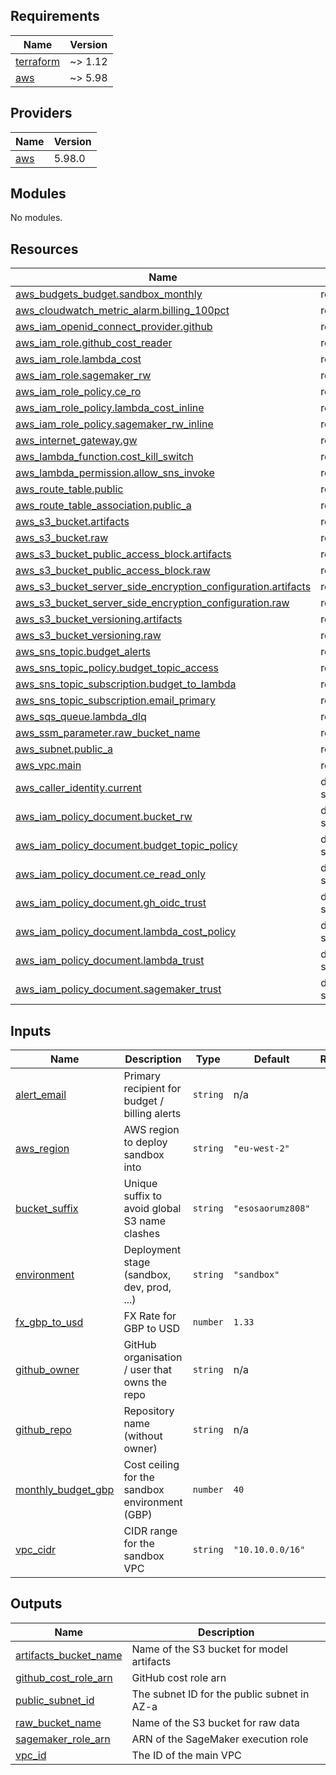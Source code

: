 <!-- BEGIN_TF_DOCS -->
## Requirements

| Name | Version |
|------|---------|
| <a name="requirement_terraform"></a> [terraform](#requirement\_terraform) | ~> 1.12 |
| <a name="requirement_aws"></a> [aws](#requirement\_aws) | ~> 5.98 |

## Providers

| Name | Version |
|------|---------|
| <a name="provider_aws"></a> [aws](#provider\_aws) | 5.98.0 |

## Modules

No modules.

## Resources

| Name | Type |
|------|------|
| [aws_budgets_budget.sandbox_monthly](https://registry.terraform.io/providers/hashicorp/aws/latest/docs/resources/budgets_budget) | resource |
| [aws_cloudwatch_metric_alarm.billing_100pct](https://registry.terraform.io/providers/hashicorp/aws/latest/docs/resources/cloudwatch_metric_alarm) | resource |
| [aws_iam_openid_connect_provider.github](https://registry.terraform.io/providers/hashicorp/aws/latest/docs/resources/iam_openid_connect_provider) | resource |
| [aws_iam_role.github_cost_reader](https://registry.terraform.io/providers/hashicorp/aws/latest/docs/resources/iam_role) | resource |
| [aws_iam_role.lambda_cost](https://registry.terraform.io/providers/hashicorp/aws/latest/docs/resources/iam_role) | resource |
| [aws_iam_role.sagemaker_rw](https://registry.terraform.io/providers/hashicorp/aws/latest/docs/resources/iam_role) | resource |
| [aws_iam_role_policy.ce_ro](https://registry.terraform.io/providers/hashicorp/aws/latest/docs/resources/iam_role_policy) | resource |
| [aws_iam_role_policy.lambda_cost_inline](https://registry.terraform.io/providers/hashicorp/aws/latest/docs/resources/iam_role_policy) | resource |
| [aws_iam_role_policy.sagemaker_rw_inline](https://registry.terraform.io/providers/hashicorp/aws/latest/docs/resources/iam_role_policy) | resource |
| [aws_internet_gateway.gw](https://registry.terraform.io/providers/hashicorp/aws/latest/docs/resources/internet_gateway) | resource |
| [aws_lambda_function.cost_kill_switch](https://registry.terraform.io/providers/hashicorp/aws/latest/docs/resources/lambda_function) | resource |
| [aws_lambda_permission.allow_sns_invoke](https://registry.terraform.io/providers/hashicorp/aws/latest/docs/resources/lambda_permission) | resource |
| [aws_route_table.public](https://registry.terraform.io/providers/hashicorp/aws/latest/docs/resources/route_table) | resource |
| [aws_route_table_association.public_a](https://registry.terraform.io/providers/hashicorp/aws/latest/docs/resources/route_table_association) | resource |
| [aws_s3_bucket.artifacts](https://registry.terraform.io/providers/hashicorp/aws/latest/docs/resources/s3_bucket) | resource |
| [aws_s3_bucket.raw](https://registry.terraform.io/providers/hashicorp/aws/latest/docs/resources/s3_bucket) | resource |
| [aws_s3_bucket_public_access_block.artifacts](https://registry.terraform.io/providers/hashicorp/aws/latest/docs/resources/s3_bucket_public_access_block) | resource |
| [aws_s3_bucket_public_access_block.raw](https://registry.terraform.io/providers/hashicorp/aws/latest/docs/resources/s3_bucket_public_access_block) | resource |
| [aws_s3_bucket_server_side_encryption_configuration.artifacts](https://registry.terraform.io/providers/hashicorp/aws/latest/docs/resources/s3_bucket_server_side_encryption_configuration) | resource |
| [aws_s3_bucket_server_side_encryption_configuration.raw](https://registry.terraform.io/providers/hashicorp/aws/latest/docs/resources/s3_bucket_server_side_encryption_configuration) | resource |
| [aws_s3_bucket_versioning.artifacts](https://registry.terraform.io/providers/hashicorp/aws/latest/docs/resources/s3_bucket_versioning) | resource |
| [aws_s3_bucket_versioning.raw](https://registry.terraform.io/providers/hashicorp/aws/latest/docs/resources/s3_bucket_versioning) | resource |
| [aws_sns_topic.budget_alerts](https://registry.terraform.io/providers/hashicorp/aws/latest/docs/resources/sns_topic) | resource |
| [aws_sns_topic_policy.budget_topic_access](https://registry.terraform.io/providers/hashicorp/aws/latest/docs/resources/sns_topic_policy) | resource |
| [aws_sns_topic_subscription.budget_to_lambda](https://registry.terraform.io/providers/hashicorp/aws/latest/docs/resources/sns_topic_subscription) | resource |
| [aws_sns_topic_subscription.email_primary](https://registry.terraform.io/providers/hashicorp/aws/latest/docs/resources/sns_topic_subscription) | resource |
| [aws_sqs_queue.lambda_dlq](https://registry.terraform.io/providers/hashicorp/aws/latest/docs/resources/sqs_queue) | resource |
| [aws_ssm_parameter.raw_bucket_name](https://registry.terraform.io/providers/hashicorp/aws/latest/docs/resources/ssm_parameter) | resource |
| [aws_subnet.public_a](https://registry.terraform.io/providers/hashicorp/aws/latest/docs/resources/subnet) | resource |
| [aws_vpc.main](https://registry.terraform.io/providers/hashicorp/aws/latest/docs/resources/vpc) | resource |
| [aws_caller_identity.current](https://registry.terraform.io/providers/hashicorp/aws/latest/docs/data-sources/caller_identity) | data source |
| [aws_iam_policy_document.bucket_rw](https://registry.terraform.io/providers/hashicorp/aws/latest/docs/data-sources/iam_policy_document) | data source |
| [aws_iam_policy_document.budget_topic_policy](https://registry.terraform.io/providers/hashicorp/aws/latest/docs/data-sources/iam_policy_document) | data source |
| [aws_iam_policy_document.ce_read_only](https://registry.terraform.io/providers/hashicorp/aws/latest/docs/data-sources/iam_policy_document) | data source |
| [aws_iam_policy_document.gh_oidc_trust](https://registry.terraform.io/providers/hashicorp/aws/latest/docs/data-sources/iam_policy_document) | data source |
| [aws_iam_policy_document.lambda_cost_policy](https://registry.terraform.io/providers/hashicorp/aws/latest/docs/data-sources/iam_policy_document) | data source |
| [aws_iam_policy_document.lambda_trust](https://registry.terraform.io/providers/hashicorp/aws/latest/docs/data-sources/iam_policy_document) | data source |
| [aws_iam_policy_document.sagemaker_trust](https://registry.terraform.io/providers/hashicorp/aws/latest/docs/data-sources/iam_policy_document) | data source |

## Inputs

| Name | Description | Type | Default | Required |
|------|-------------|------|---------|:--------:|
| <a name="input_alert_email"></a> [alert\_email](#input\_alert\_email) | Primary recipient for budget / billing alerts | `string` | n/a | yes |
| <a name="input_aws_region"></a> [aws\_region](#input\_aws\_region) | AWS region to deploy sandbox into | `string` | `"eu-west-2"` | no |
| <a name="input_bucket_suffix"></a> [bucket\_suffix](#input\_bucket\_suffix) | Unique suffix to avoid global S3 name clashes | `string` | `"esosaorumz808"` | no |
| <a name="input_environment"></a> [environment](#input\_environment) | Deployment stage (sandbox, dev, prod, ...) | `string` | `"sandbox"` | no |
| <a name="input_fx_gbp_to_usd"></a> [fx\_gbp\_to\_usd](#input\_fx\_gbp\_to\_usd) | FX Rate for GBP to USD | `number` | `1.33` | no |
| <a name="input_github_owner"></a> [github\_owner](#input\_github\_owner) | GitHub organisation / user that owns the repo | `string` | n/a | yes |
| <a name="input_github_repo"></a> [github\_repo](#input\_github\_repo) | Repository name (without owner) | `string` | n/a | yes |
| <a name="input_monthly_budget_gbp"></a> [monthly\_budget\_gbp](#input\_monthly\_budget\_gbp) | Cost ceiling for the sandbox environment (GBP) | `number` | `40` | no |
| <a name="input_vpc_cidr"></a> [vpc\_cidr](#input\_vpc\_cidr) | CIDR range for the sandbox VPC | `string` | `"10.10.0.0/16"` | no |

## Outputs

| Name | Description |
|------|-------------|
| <a name="output_artifacts_bucket_name"></a> [artifacts\_bucket\_name](#output\_artifacts\_bucket\_name) | Name of the S3 bucket for model artifacts |
| <a name="output_github_cost_role_arn"></a> [github\_cost\_role\_arn](#output\_github\_cost\_role\_arn) | GitHub cost role arn |
| <a name="output_public_subnet_id"></a> [public\_subnet\_id](#output\_public\_subnet\_id) | The subnet ID for the public subnet in AZ-a |
| <a name="output_raw_bucket_name"></a> [raw\_bucket\_name](#output\_raw\_bucket\_name) | Name of the S3 bucket for raw data |
| <a name="output_sagemaker_role_arn"></a> [sagemaker\_role\_arn](#output\_sagemaker\_role\_arn) | ARN of the SageMaker execution role |
| <a name="output_vpc_id"></a> [vpc\_id](#output\_vpc\_id) | The ID of the main VPC |
<!-- END_TF_DOCS -->